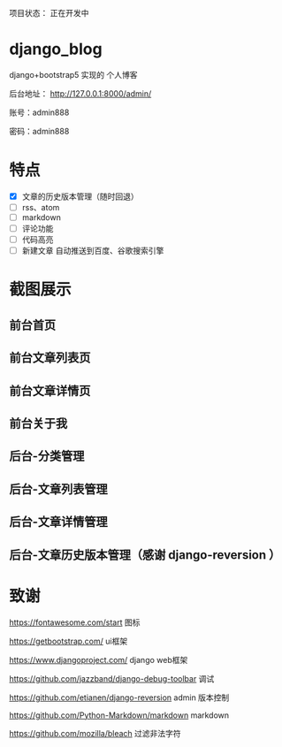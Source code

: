 
项目状态： 正在开发中


# django_blog
django+bootstrap5 实现的 个人博客


后台地址：  http://127.0.0.1:8000/admin/

账号：admin888

密码：admin888



# 特点

- [x] 文章的历史版本管理（随时回退）
- [ ] rss、atom
- [ ] markdown
- [ ] 评论功能
- [ ] 代码高亮
- [ ] 新建文章 自动推送到百度、谷歌搜索引擎

# 截图展示

## 前台首页

## 前台文章列表页

## 前台文章详情页

## 前台关于我

## 后台-分类管理
## 后台-文章列表管理
## 后台-文章详情管理
## 后台-文章历史版本管理（感谢 django-reversion ）


# 致谢

https://fontawesome.com/start 图标

https://getbootstrap.com/  ui框架

https://www.djangoproject.com/ django web框架

https://github.com/jazzband/django-debug-toolbar   调试

https://github.com/etianen/django-reversion    admin 版本控制

https://github.com/Python-Markdown/markdown  markdown

https://github.com/mozilla/bleach   过滤非法字符


